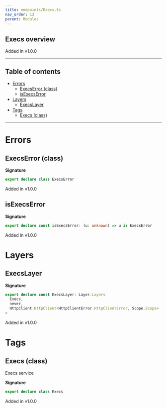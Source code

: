 ```yaml
---
title: endpoints/Execs.ts
nav_order: 13
parent: Modules
---
```


## Execs overview

Added in v1.0.0

---

<h2 class="text-delta">Table of contents</h2>

- [Errors](#errors)
  - [ExecsError (class)](#execserror-class)
  - [isExecsError](#isexecserror)
- [Layers](#layers)
  - [ExecsLayer](#execslayer)
- [Tags](#tags)
  - [Execs (class)](#execs-class)

---

# Errors

## ExecsError (class)

**Signature**

```ts
export declare class ExecsError
```

Added in v1.0.0

## isExecsError

**Signature**

```ts
export declare const isExecsError: (u: unknown) => u is ExecsError
```

Added in v1.0.0

# Layers

## ExecsLayer

**Signature**

```ts
export declare const ExecsLayer: Layer.Layer<
  Execs,
  never,
  HttpClient.HttpClient<HttpClientError.HttpClientError, Scope.Scope>
>
```

Added in v1.0.0

# Tags

## Execs (class)

Execs service

**Signature**

```ts
export declare class Execs
```

Added in v1.0.0
